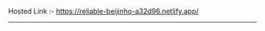  

Hosted Link :- https://reliable-beijinho-a32d96.netlify.app/

-------------------------------------------------------------------------------------------------------------------------------------------------------------------------



